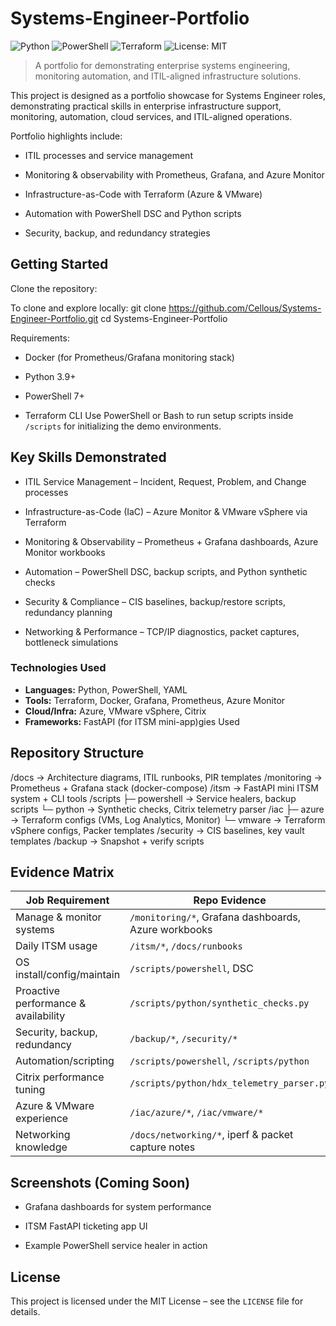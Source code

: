 # Systems-Engineer-Portfolio
![Python](https://img.shields.io/badge/Python-3.9%2B-blue)
![PowerShell](https://img.shields.io/badge/PowerShell-7%2B-5391FE)
![Terraform](https://img.shields.io/badge/Terraform-IaC-purple)
![License: MIT](https://img.shields.io/badge/License-MIT-green.svg)
> A portfolio for demonstrating enterprise systems engineering, monitoring automation, and ITIL-aligned infrastructure solutions.

This project is designed as a portfolio showcase for Systems Engineer roles, demonstrating practical skills in enterprise infrastructure support, monitoring, automation, cloud services, and ITIL-aligned operations.

Portfolio highlights include:

 - ITIL processes and service management

 - Monitoring & observability with Prometheus, Grafana, and Azure Monitor

 - Infrastructure-as-Code with Terraform (Azure & VMware)

 - Automation with PowerShell DSC and Python scripts

 - Security, backup, and redundancy strategies

## Getting Started
Clone the repository:

 To clone and explore locally:
  git clone https://github.com/Cellous/Systems-Engineer-Portfolio.git
  cd Systems-Engineer-Portfolio

 Requirements:

  - Docker (for Prometheus/Grafana monitoring stack)

  - Python 3.9+

  - PowerShell 7+

  - Terraform CLI
Use PowerShell or Bash to run setup scripts inside `/scripts` for initializing the demo environments.
 
## Key Skills Demonstrated

 - ITIL Service Management – Incident, Request, Problem, and Change processes

 - Infrastructure-as-Code (IaC) – Azure Monitor & VMware vSphere via Terraform

 - Monitoring & Observability – Prometheus + Grafana dashboards, Azure Monitor workbooks

 - Automation – PowerShell DSC, backup scripts, and Python synthetic checks

 - Security & Compliance – CIS baselines, backup/restore scripts, redundancy planning

 - Networking & Performance – TCP/IP diagnostics, packet captures, bottleneck simulations
 
### Technologies Used
- **Languages:** Python, PowerShell, YAML
- **Tools:** Terraform, Docker, Grafana, Prometheus, Azure Monitor
- **Cloud/Infra:** Azure, VMware vSphere, Citrix
- **Frameworks:** FastAPI (for ITSM mini-app)gies Used

## Repository Structure
/docs               → Architecture diagrams, ITIL runbooks, PIR templates
/monitoring         → Prometheus + Grafana stack (docker-compose)
/itsm               → FastAPI mini ITSM system + CLI tools
/scripts
   ├─ powershell    → Service healers, backup scripts
   └─ python        → Synthetic checks, Citrix telemetry parser
/iac
   ├─ azure         → Terraform configs (VMs, Log Analytics, Monitor)
   └─ vmware        → Terraform vSphere configs, Packer templates
/security           → CIS baselines, key vault templates
/backup             → Snapshot + verify scripts

## Evidence Matrix

| Job Requirement | Repo Evidence |
|-----------------|---------------|
| Manage & monitor systems | `/monitoring/*`, Grafana dashboards, Azure workbooks |
| Daily ITSM usage | `/itsm/*`, `/docs/runbooks` |
| OS install/config/maintain | `/scripts/powershell`, DSC |
| Proactive performance & availability | `/scripts/python/synthetic_checks.py` |
| Security, backup, redundancy | `/backup/*`, `/security/*` |
| Automation/scripting | `/scripts/powershell`, `/scripts/python` |
| Citrix performance tuning | `/scripts/python/hdx_telemetry_parser.py` |
| Azure & VMware experience | `/iac/azure/*`, `/iac/vmware/*` |
| Networking knowledge | `/docs/networking/*`, iperf & packet capture notes |

## Screenshots (Coming Soon)

 - Grafana dashboards for system performance

 - ITSM FastAPI ticketing app UI

 - Example PowerShell service healer in action
 
 ## License
 This project is licensed under the MIT License – see the `LICENSE` file for details.
 




